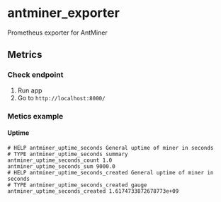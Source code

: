 # antminer_exporter

Prometheus exporter for AntMiner

## Metrics

### Check endpoint

1. Run app
2. Go to `http://localhost:8000/`

### Metics example

#### Uptime

```text
# HELP antminer_uptime_seconds General uptime of miner in seconds
# TYPE antminer_uptime_seconds summary
antminer_uptime_seconds_count 1.0
antminer_uptime_seconds_sum 9000.0
# HELP antminer_uptime_seconds_created General uptime of miner in seconds
# TYPE antminer_uptime_seconds_created gauge
antminer_uptime_seconds_created 1.6174733872678773e+09
```
